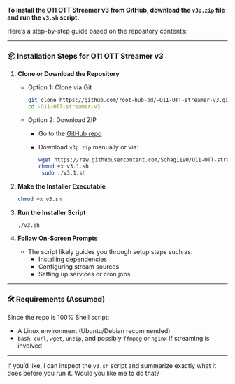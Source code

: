 **To install the O11 OTT Streamer v3 from GitHub, download the `v3p.zip` file and run the `v3.sh` script.**

Here’s a step-by-step guide based on the repository contents:

---

### 📦 Installation Steps for O11 OTT Streamer v3

1. **Clone or Download the Repository**
   - Option 1: Clone via Git
     ```bash
     git clone https://github.com/root-hub-bd/-O11-OTT-streamer-v3.git
     cd -O11-OTT-streamer-v3
     ```
   - Option 2: Download ZIP
     - Go to the [GitHub repo](https://github.com/root-hub-bd/-O11-OTT-streamer-v3)
    

     - Download `v3p.zip` manually or via:
       ```bash
       wget https://raw.githubusercontent.com/Sohag1190/O11-OTT-streamer-v3/refs/heads/main/v3.1.sh
       chmod +x v3.1.sh
        sudo ./v3.1.sh
       ```

2. **Make the Installer Executable**
   ```bash
   chmod +x v3.sh
   ```

3. **Run the Installer Script**
   ```bash
   ./v3.sh
   ```

4. **Follow On-Screen Prompts**
   - The script likely guides you through setup steps such as:
     - Installing dependencies
     - Configuring stream sources
     - Setting up services or cron jobs

---

### 🛠️ Requirements (Assumed)
Since the repo is 100% Shell script:
- A Linux environment (Ubuntu/Debian recommended)
- `bash`, `curl`, `wget`, `unzip`, and possibly `ffmpeg` or `nginx` if streaming is involved

---

If you’d like, I can inspect the `v3.sh` script and summarize exactly what it does before you run it. Would you like me to do that?
